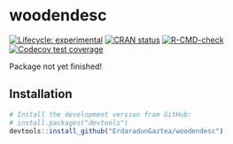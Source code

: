 
# woodendesc

<!-- badges: start -->

[![Lifecycle:
experimental](https://img.shields.io/badge/lifecycle-experimental-orange.svg)](https://lifecycle.r-lib.org/articles/stages.html#experimental)
[![CRAN
status](https://www.r-pkg.org/badges/version-last-release/woodendesc)](https://CRAN.R-project.org/package=woodendesc)
[![R-CMD-check](https://github.com/ErdaradunGaztea/woodendesc/workflows/R-CMD-check/badge.svg)](https://github.com/ErdaradunGaztea/woodendesc/actions)
[![Codecov test
coverage](https://codecov.io/gh/ErdaradunGaztea/woodendesc/branch/master/graph/badge.svg)](https://codecov.io/gh/ErdaradunGaztea/woodendesc?branch=master)
<!-- badges: end -->

Package not yet finished!

## Installation

``` r
# Install the development version from GitHub:
# install.packages("devtools")
devtools::install_github("ErdaradunGaztea/woodendesc")
```
